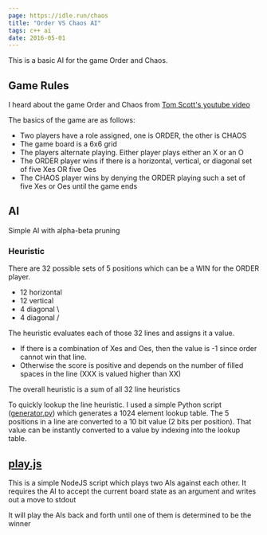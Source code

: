 ```yaml
---
page: https://idle.run/chaos
title: "Order VS Chaos AI"
tags: c++ ai
date: 2016-05-01
---
```



This is a basic AI for the game Order and Chaos.

## Game Rules
I heard about the game Order and Chaos from [Tom Scott's youtube video](https://www.youtube.com/watch?v=qsjVfJur1ac)

The basics of the game are as follows:

* Two players have a role assigned, one is ORDER, the other is CHAOS
* The game board is a 6x6 grid
* The players alternate playing. Either player plays either an X or an O
* The ORDER player wins if there is a horizontal, vertical, or diagonal set of five Xes OR five Oes
* The CHAOS player wins by denying the ORDER playing such a set of five Xes or Oes until the game ends

## AI
Simple AI with alpha-beta pruning

### Heuristic
There are 32 possible sets of 5 positions which can be a WIN for the ORDER player.

* 12 horizontal
* 12 vertical
* 4 diagonal \
* 4 diagonal /

The heuristic evaluates each of those 32 lines and assigns it a value.

* If there is a combination of Xes and Oes, then the value is -1 since order cannot win that line.
* Otherwise the score is positive and depends on the number of filled spaces in the line (XXX is valued higher than XX)

The overall heuristic is a sum of all 32 line heuristics

To quickly lookup the line heuristic. I used a simple Python script 
([generator.py](https://github.com/idlerun/chaos/blob/master/generator.py))
which generates a 1024 element lookup table. The 5 positions in a line are converted to 
a 10 bit value (2 bits per position). That value can be instantly converted to a value by indexing into
the lookup table.

## [play.js](https://github.com/idlerun/chaos/blob/master/play.js)
This is a simple NodeJS script which plays two AIs against each other.
It requires the AI to accept the current board state as an argument and writes out a move to stdout

It will play the AIs back and forth until one of them is determined to be the winner
